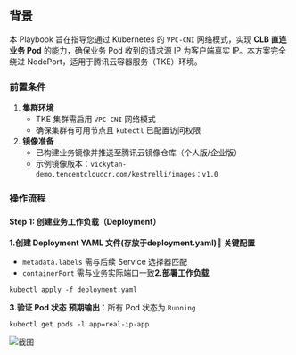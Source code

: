 ## 背景

本 Playbook 旨在指导您通过 Kubernetes 的 `VPC-CNI` 网络模式，实现 ​**CLB 直连业务 Pod**​ 的能力，确保业务 Pod 收到的请求源 IP 为客户端真实 IP。本方案完全绕过 NodePort，适用于腾讯云容器服务（TKE）环境。

### 前置条件

1. ​**集群环境**​
	- TKE 集群需启用 `VPC-CNI` 网络模式
	- 确保集群有可用节点且 `kubectl` 已配置访问权限
2. ​**镜像准备**​
	- 已构建业务镜像并推送至腾讯云镜像仓库（个人版/企业版）
	- 示例镜像版本：`vickytan-demo.tencentcloudcr.com/kestrelli/images：v1.0`

### 操作流程

#### Step 1: 创建业务工作负载（Deployment）
​**1.创建 Deployment YAML 文件(存放于deployment.yaml)**​
📌 ​**关键配置**​
- `metadata.labels` 需与后续 Service 选择器匹配
- `containerPort` 需与业务实际端口一致
​**2.部署工作负载**​

``` 
kubectl apply -f deployment.yaml
```

**3.验证 Pod 状态**
​**预期输出**​：所有 Pod 状态为 `Running`
```
kubectl get pods -l app=real-ip-app
```
![截图](/Users/kestrelli/Desktop/LoadBalancer+直连+Pod+模式+Service+获取真实源+IP+Playbook/images/pod1.png)
